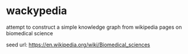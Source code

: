 # wackypedia
attempt to construct a simple knowledge graph from wikipedia pages on biomedical science

seed url: https://en.wikipedia.org/wiki/Biomedical_sciences
